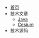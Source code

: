 * [首页](/)
* 技术文章
   * [Java](/article/Java/_sidebar.md)
   * [Cesium](/article/Cesium/_sidebar.md)
* 技术源码
